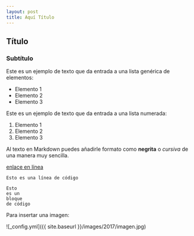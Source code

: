 ```yaml
---
layout: post
title: Aquí Título
---
```


## Título
### Subtítulo
Este es un ejemplo de texto que da entrada a una lista genérica de elementos:

- Elemento 1
- Elemento 2
- Elemento 3

Este es un ejemplo de texto que da entrada a una lista numerada:

1. Elemento 1
2. Elemento 2
3. Elemento 3

Al texto en Markdown puedes añadirle formato como **negrita** o *cursiva* de una manera muy sencilla.

[enlace en línea](https://tomassenabre.github.io)

`Esto es una línea de código`

~~~
Esto
es un 
bloque
de código
~~~

Para insertar una imagen:

![_config.yml]({{ site.baseurl }}/images/2017/imagen.jpg)
